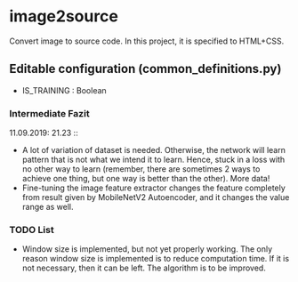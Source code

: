 # image2source

Convert image to source code. In this project, it is specified to HTML+CSS.


## Editable configuration (common_definitions.py)
+ IS_TRAINING : Boolean

### Intermediate Fazit
11.09.2019: 21.23 :: 
+ A lot of variation of dataset is needed. Otherwise, the network will learn
pattern that is not what we intend it to learn. Hence, stuck in a loss with
no other way to learn (remember, there are sometimes 2 ways to achieve one thing,
but one way is better than the other). More data!
+ Fine-tuning the image feature extractor changes the feature completely from result
given by MobileNetV2 Autoencoder, and it changes the value range as well.


### TODO List
+ Window size is implemented, but not yet properly working. The only reason
window size is implemented is to reduce computation time. If it is not necessary,
then it can be left. The algorithm is to be improved.
